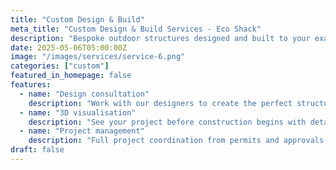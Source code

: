 ```yaml
---
title: "Custom Design & Build"
meta_title: "Custom Design & Build Services - Eco Shack"
description: "Bespoke outdoor structures designed and built to your exact specifications. From concept to completion, we bring your vision to life."
date: 2025-05-06T05:00:00Z
image: "/images/services/service-6.png"
categories: ["custom"]
featured_in_homepage: false
features:
  - name: "Design consultation"
    description: "Work with our designers to create the perfect structure for your needs and property."
  - name: "3D visualisation"
    description: "See your project before construction begins with detailed 3D renderings and plans."
  - name: "Project management"
    description: "Full project coordination from permits and approvals through to final handover."
draft: false
---
```

